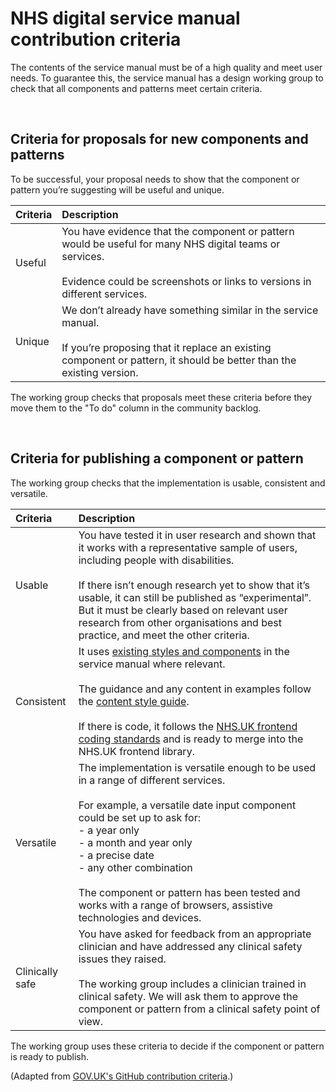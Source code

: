 # NHS digital service manual contribution criteria

The contents of the service manual must be of a high quality and meet user needs. To guarantee this, the service manual has a design working group to check that all components and patterns meet certain criteria.

<br>

## Criteria for proposals for new components and patterns

To be successful, your proposal needs to show that the component or pattern you’re suggesting will be useful and unique.

| Criteria | Description |
| :------- | :---------- |
| Useful   | You have evidence that the component or pattern would be useful for many NHS digital teams or services.<br><br>Evidence could be screenshots or links to versions in different services. |
| Unique   | We don’t already have something similar in the service manual.<br><br>If you’re proposing that it replace an existing component or pattern, it should be better than the existing version. |

The working group checks that proposals meet these criteria before they move them to the "To do" column in the community backlog.

<br>

## Criteria for publishing a component or pattern 

The working group checks that the implementation is usable, consistent and versatile.

| Criteria     | Description |
| :----------- | :---------- |
| Usable       | You have tested it in user research and shown that it works with a representative sample of users, including people with disabilities.<br><br>If there isn’t enough research yet to show that it’s usable, it can still be published as “experimental”. But it must be clearly based on relevant user research from other organisations and best practice, and meet the other criteria. |
| Consistent   | It uses [existing styles and components](https://beta.nhs.uk/service-manual/styles-components-patterns)  in the service manual where relevant.<br><br>The guidance and any content in examples follow the [content style guide](https://beta.nhs.uk/service-manual/content).<br><br>If there is code, it follows the [NHS.UK frontend coding standards](https://github.com/nhsuk/nhsuk-frontend/blob/master/docs/contributing/coding-standards.md) and is ready to merge into the NHS.UK frontend library. |
| Versatile    | The implementation is versatile enough to be used in a range of different services.<br><br>For example, a versatile date input component could be set up to ask for:<br>- a year only<br>- a month and year only<br>- a precise date<br>- any other combination<br><br>The component or pattern has been tested and works with a range of browsers, assistive technologies and devices. |
| Clinically safe | You have asked for feedback from an appropriate clinician and have addressed any clinical safety issues they raised.<br><br>The working group includes a clinician trained in clinical safety. We will ask them to approve the component or pattern from a clinical safety point of view. |

The working group uses these criteria to decide if the component or pattern is ready to publish.

(Adapted from <a href="https://github.com/alphagov/govuk-design-system-backlog/blob/master/docs/CONTRIBUTING.md">GOV.UK's GitHub contribution criteria</a>.)

